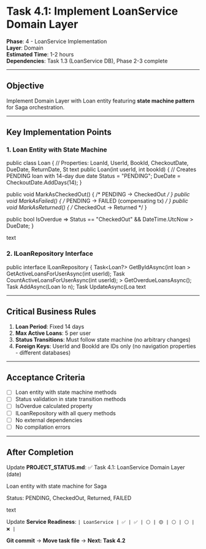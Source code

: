 # Task 4.1: Implement LoanService Domain Layer

**Phase**: 4 - LoanService Implementation  
**Layer**: Domain  
**Estimated Time**: 1-2 hours  
**Dependencies**: Task 1.3 (LoanService DB), Phase 2-3 complete

---

## Objective

Implement Domain Layer with Loan entity featuring **state machine pattern** for Saga orchestration.

---

## Key Implementation Points

### 1. Loan Entity with State Machine

public class Loan
{
// Properties: LoanId, UserId, BookId, CheckoutDate, DueDate, ReturnDate, St
text
public Loan(int userId, int bookId)
{
    // Creates PENDING loan with 14-day due date
    Status = "PENDING";
    DueDate = CheckoutDate.AddDays(14);
}

public void MarkAsCheckedOut() { /* PENDING → CheckedOut */ }
public void MarkAsFailed() { /* PENDING → FAILED (compensating tx) */ }
public void MarkAsReturned() { /* CheckedOut → Returned */ }

public bool IsOverdue => Status == "CheckedOut" && DateTime.UtcNow > DueDate;
}

text

### 2. ILoanRepository Interface

public interface ILoanRepository
{
Task<Loan?> GetByIdAsync(int loan
<Loan>> GetActiveLoansForUserAsync(int userId);
Task<int> CountActiveLoansForUserAsync(int userId);
<Loan>> GetOverdueLoansAsync();
Task AddAsync(Loan lo
n); Task UpdateAsync(Loa
text

---

## Critical Business Rules

1. **Loan Period**: Fixed 14 days
2. **Max Active Loans**: 5 per user
3. **Status Transitions**: Must follow state machine (no arbitrary changes)
4. **Foreign Keys**: UserId and BookId are IDs only (no navigation properties - different databases)

---

## Acceptance Criteria

- [ ] Loan entity with state machine methods
- [ ] Status validation in state transition methods
- [ ] IsOverdue calculated property
- [ ] ILoanRepository with all query methods
- [ ] No external dependencies
- [ ] No compilation errors

---

## After Completion

Update **PROJECT_STATUS.md**:
✅ Task 4.1: LoanService Domain Layer (date)

Loan entity with state machine for Saga

Status: PENDING, CheckedOut, Returned, FAILED

text

Update **Service Readiness**: `| LoanService | ✅ | ✅ | ⚪ | 🟡 | ⚪ | ⚪ | ❌ |`

**Git commit** → **Move task file** → **Next: Task 4.2**